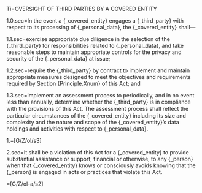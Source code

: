 Ti=OVERSIGHT OF THIRD PARTIES BY A COVERED ENTITY

1.0.sec=In the event a {_covered_entity} engages a {_third_party} with respect to its processing of {_personal_data}, the {_covered_entity} shall—

1.1.sec=exercise appropriate due diligence in the selection of the {_third_party} for responsibilities related to {_personal_data}, and take reasonable steps to maintain appropriate controls for the privacy and security of the {_personal_data} at issue;

1.2.sec=require the {_third_party} by contract to implement and maintain appropriate measures designed to meet the objectives and requirements required by Section {Principle.Xnum} of this Act; and

1.3.sec=implement an assessment process to periodically, and in no event less than annually, determine whether the {_third_party} is in compliance with the provisions of this Act. The assessment process shall reﬂect the particular circumstances of the {_covered_entity} including its size and complexity and the nature and scope of the {_covered_entity}’s data holdings and activities with respect to {_personal_data}.

1.=[G/Z/ol/s3]

2.sec=It shall be a violation of this Act for a {_covered_entity} to provide substantial assistance or support, financial or otherwise, to any {_person} when that {_covered_entity} knows or consciously avoids knowing that the {_person} is engaged in acts or practices that violate this Act.

=[G/Z/ol-a/s2]

